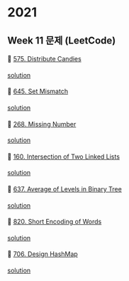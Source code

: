 # 2021
## Week 11 문제 (LeetCode)

####
👀 [575. Distribute Candies
](https://leetcode.com/problems/distribute-candies/)
####
[solution]()

####
👀 [645. Set Mismatch](https://leetcode.com/problems/set-mismatch/)
####
[solution]()

####
👀 [268. Missing Number](https://leetcode.com/problems/missing-number/)
####
[solution]()

####
👀 [160. Intersection of Two Linked Lists](https://leetcode.com/problems/intersection-of-two-linked-lists/)
####
[solution]()

####
👀 [637. Average of Levels in Binary Tree](https://leetcode.com/problems/average-of-levels-in-binary-tree/)
####
[solution]()

####
👀 [820. Short Encoding of Words](https://leetcode.com/problems/short-encoding-of-words/)
####
[solution]()

####
👀 [706. Design HashMap](https://leetcode.com/problems/design-hashmap/)
####
[solution]()
